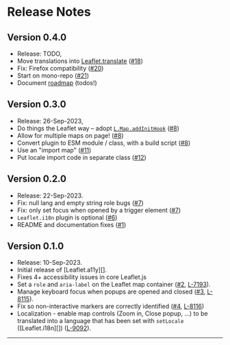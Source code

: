 
# Release Notes

## Version 0.4.0

* Release: TODO,
* Move translations into [Leaflet.translate][] ([#18][])
* Fix: Firefox compatibility ([#20][])
* Start on mono-repo ([#21][])
* Document [roadmap][] (todos!)

## Version 0.3.0

* Release: 26-Sep-2023,
* Do things the Leaflet way – adopt [`L.Map.addInitHook`][addInitHook] ([#8][])
* Allow for multiple maps on page! ([#8][])
* Convert plugin to ESM module / class, with a build script ([#8][])
* Use an "import map" ([#11][])
* Put locale import code in separate class ([#12][])

## Version 0.2.0

* Release: 22-Sep-2023.
* Fix: null lang and empty string role bugs ([#7][])
* Fix: only set focus when opened by a trigger element ([#7][])
* `Leaflet.i18n` plugin is optional ([#6][])
* README and documentation fixes ([#1][])

## Version 0.1.0

* Release: 10-Sep-2023.
* Initial release of [Leaflet.a11y][].
* Fixes 4+ accessibility issues in core Leaflet.js
* Set a `role` and `aria-label` on the Leaflet map container ([#2][], [L-7193][]).
* Manage keyboard focus when popups are opened and closed ([#3][], [L-8115][]).
* Fix so non-interactive markers are correctly identified ([#4][], [L-8116][])
* Localization - enable map controls (Zoom in, Close popup, ...) to be translated into a language that has been set with `setLocale` ([Leaflet.i18n][]) ([L-9092][]).

---

[readme]: https://github.com/nfreear/leaflet.plugins#readme
[roadmap]: https://github.com/nfreear/leaflet.plugins/blob/main/ROADMAP.md
[demo]: https://nfreear.github.io/leaflet.plugins
  "Example site using ‘Leaflet.a11y’ plugin"
[i18n plugin]: https://github.com/umap-project/Leaflet.i18n
[Leaflet.translate]: https://github.com/nfreear/Leaflet.translate "Legacy!"
[wcag eval]: https://github.com/Malvoz/web-maps-wcag-evaluation
  "Web map tools WCAG 2.1 evaluation, by @Malvoz (13-Sep-2021)"

[L bugs]: https://github.com/Leaflet/Leaflet/labels/accessibility
  "Leaflet issues and pull-requests tagged with ‘accessibility’"
[L-7193]: https://github.com/Leaflet/Leaflet/issues/7193
  "Make the leaflet-container a programmatically determinable element [a11y]"
[L-7527]: https://github.com/Leaflet/Leaflet/issues/7527
  "Markers that bind to popups should convey the ‘aria-expanded’ state of the popup [a11y]"
[L-7822]: https://github.com/Leaflet/Leaflet/issues/7822
  "Accessible vectors [a11y]"
[L-8251]: https://github.com/Leaflet/Leaflet/pull/8251
  "Make vectors focusable and labellable [PR][a11y]"
[L-7968]: https://github.com/Leaflet/Leaflet/issues/7968
  "Potentially set popups to role=’dialog’ [needs decision][a11y]"
[L-8115]: https://github.com/Leaflet/Leaflet/issues/8115
  "Focus management between markers and popups [a11y]"
[L-8116]: https://github.com/Leaflet/Leaflet/issues/8116
  "Discern interactive markers from non-interactive markers [a11y]"
[L-9087]: https://github.com/Leaflet/Leaflet/pull/9087
  "Add 'Leaflet.a11y' to plugin list [PR][a11y]"
[L-9092]: https://github.com/Leaflet/Leaflet/issues/9092
   "Add placeholder function for translation/localization/i18n to Leaflet [proposal][a11y]"
[i18n-6]: https://github.com/umap-project/Leaflet.i18n/issues/6
  "Proposal: Add placeholder function for translation/localization/i18n to core Leaflet"

[#1]: https://github.com/nfreear/leaflet.plugins/issues/1
  "Documentation, CI, Unit tests, linting (4 tasks) [doc]"
[#2]: https://github.com/nfreear/leaflet.a11y/issues/2
  "Map container needs an accessible name and role [a11y]"
[#3]: https://github.com/nfreear/leaflet.a11y/issues/3
  "Focus should be managed between markers and popups [a11y]"
[#4]: https://github.com/nfreear/leaflet.a11y/issues/4
  "Non-interactive markers should not have an interactive role [a11y]"
[#5]: https://github.com/nfreear/leaflet.plugins/issues/5
  "Deploy example to GitHub Pages and publish plugin (3 tasks) [doc]"
[#6]: https://github.com/nfreear/leaflet.plugins/issues/6
  "Be more explicit about optional use of ‘Leaflet.i18n’ plugin [doc]"
[#7]: https://github.com/nfreear/leaflet.plugins/issues/7
  "Fix null lang and empty string role bugs, etc. (4 tasks) [bug]"
[#8]: https://github.com/nfreear/leaflet.a11y/issues/8
  "Use 'addInitHook'; Convert plugin to an ES module, with build step #8 (4 tasks)"
[#9]: https://github.com/nfreear/leaflet.a11y/issues/9
  "Add support for 3rd-party plugins, for example, fullscreen"
[#10]: https://github.com/nfreear/leaflet.a11y/issues/10
  "What is “a11y”? #10 [doc]"
[#11]: https://github.com/nfreear/leaflet.a11y/issues/11
  "Use an import map"
[#12]: https://github.com/nfreear/leaflet.a11y/issues/12
  "Put locale import code in a separate class #12"
[#14]: https://github.com/nfreear/leaflet.a11y/issues/14
  "“I want to retire” #14 [doc]"
[#18]: https://github.com/nfreear/leaflet.plugins/issues/18
  "Separate locale data and functionality into separate plugin"
[#20]: https://github.com/nfreear/leaflet.plugins/issues/20
  "Fix and document browser compatibility - Firefox etc."
[#21]: https://github.com/nfreear/leaflet.plugins/issues/21 "Mono-repo ..."
[addInitHook]: https://leafletjs.com/reference.html#class-constructor-hooks
  "Leaflet API – Class – Constructor hooks"

[End]: //
